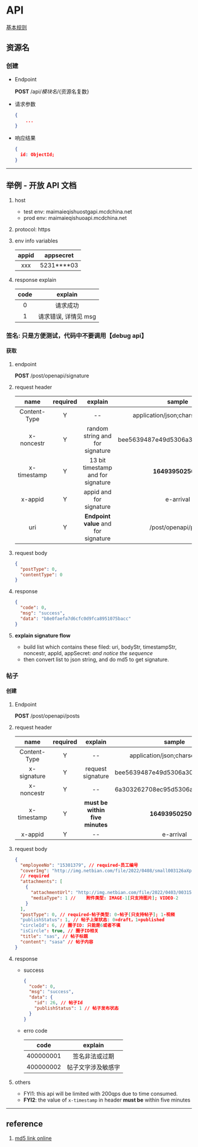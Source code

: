 # API

[基本规则](https://github.com/inetfuture/technote/blob/master/restful_api.md#best-practices)

## 资源名

### 创建

- Endpoint

  **POST** /api/${模块名}/${资源名复数}

- 请求参数

  ```json
  {
      ...
  }
  ```

- 响应结果

  ```json
  {
    id: ObjectId;
  }
  ```

---

## 举例 - 开放 API 文档

1. host
   - test env: maimaieqishuostgapi.mcdchina.net
   - prod env: maimaieqishuoapi.mcdchina.net
2. protocol: https
3. env info variables

   | appid |   appsecret    |
   | :---: | :------------: |
   |  xxx  | 5231\*\*\*\*03 |

4. response explain

   | code |       explain        |
   | :--: | :------------------: |
   |  0   |       请求成功       |
   |  1   | 请求错误, 详情见 msg |

### 签名: 只是方便测试，代码中不要调用【debug api】

#### 获取

1. endpoint

   **POST** /post/openapi/signature

2. request header

   |     name     | required |               explain                |              sample              |
   | :----------: | :------: | :----------------------------------: | :------------------------------: |
   | Content-Type |    Y     |                  --                  |  application/json;charset=UTF-8  |
   |  x-noncestr  |    Y     |   random string and for signature    | bee5639487e49d5306a303262708ec95 |
   | x-timestamp  |    Y     |  13 bit timestamp and for signature  |        **1649395025000**         |
   |   x-appid    |    Y     |       appid and for signature        |            e-arrival             |
   |     uri      |    Y     | **Endpoint value** and for signature |       /post/openapi/posts        |

3. request body

   ```json
   {
     "postType": 0,
     "contentType": 0
   }
   ```

4. response

   ```json
   {
     "code": 0,
     "msg": "success",
     "data": "b8e0faefa7d6cfc0d9fca8951075bacc"
   }
   ```

5. **explain signature flow**
   - build list which contains these filed: uri, bodyStr, timestampStr, noncestr, appId, appSecret: _and notice the sequence_
   - then convert list to json string, and do md5 to get signature.

### 帖子

#### 创建

1. Endpoint

   **POST** /post/openapi/posts

2. request header

   |     name     | required |             explain             |              sample              |
   | :----------: | :------: | :-----------------------------: | :------------------------------: |
   | Content-Type |    Y     |               --                |  application/json;charset=UTF-8  |
   | x-signature  |    Y     |        request signature        | bee5639487e49d5306a303262708ec95 |
   |  x-noncestr  |    Y     |               --                | 6a303262708ec95d5306a3062708ec95 |
   | x-timestamp  |    Y     | **must be within five minutes** |        **1649395025000**         |
   |   x-appid    |    Y     |               --                |            e-arrival             |

3. request body

   ```json
   {
     "employeeNo": "15301379", // required-员工编号
     "coverImg": "http://img.netbian.com/file/2022/0408/small003126aXpDF1649349086.jpg", // required-封面图
     // required
     "attachments": [
       {
         "attachmentUrl": "http://img.netbian.com/file/2022/0403/003154ZBed6.jpg", // required-附件图片地址
         "mediaType": 1 //    附件类型: IMAGE-1[只支持图片]; VIDEO-2
       }
     ],
     "postType": 0, // required-帖子类型: 0-帖子[只支持帖子]; 1-视频
     "publishStatus": 1, // 帖子上架状态: 0=draft，1=published
     "circleId": 6, // 圈子ID: 只能是6或者不填
     "isCircle": true, // 圈子ID相关
     "title": "sas", // 帖子标题
     "content": "sasa" // 帖子内容
   }
   ```

4. response

   - success

     ```json
     {
       "code": 0,
       "msg": "success",
       "data": {
         "id": 26, // 帖子Id
         "publishStatus": 1 // 帖子发布状态
       }
     }
     ```

   - erro code

     |   code    |      explain       |
     | :-------: | :----------------: |
     | 400000001 |   签名非法或过期   |
     | 400000002 | 帖子文字涉及敏感字 |

5. others
   - FYI1: this api will be limited with 200qps due to time consumed.
   - **FYI2**: the value of `x-timestamp` in header **must be** within five minutes

---

## reference

1. [md5 link online](https://emn178.github.io/online-tools/md5.html)
